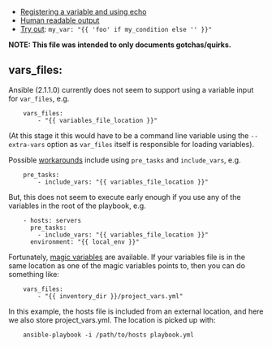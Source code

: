 - [Registering a variable and using echo](https://github.com/ansible/ansible/issues/4317#issuecomment-25463761)
- [Human readable output](https://stackoverflow.com/a/45086602/)
- [Try out](https://stackoverflow.com/a/43403229/1624894):
  `my_var: "{{ 'foo' if my_condition else '' }}"`

**NOTE: This file was intended to only documents gotchas/quirks.**

## vars_files:

Ansible (2.1.1.0) currently does not seem to support using a variable input for `var_files`, e.g.

```
    vars_files:
        - "{{ variables_file_location }}"
```

(At this stage it this would have to be a command line variable using the `--extra-vars` option as `var_files` itself is responsible for loading variables).

Possible [workarounds](https://github.com/ansible/ansible/issues/10000#issuecomment-74472260) include using `pre_tasks` and `include_vars`, e.g.

```
    pre_tasks:
        - include_vars: "{{ variables_file_location }}"
```

But, this does not seem to execute early enough if you use any of the variables in the root of the playbook, e.g.

```
    - hosts: servers
      pre_tasks:
        - include_vars: "{{ variables_file_location }}"
      environment: "{{ local_env }}"
```

Fortunately, [magic variables](http://docs.ansible.com/ansible/playbooks_variables.html#magic-variables-and-how-to-access-information-about-other-hosts) are available.
If your variables file is in the same location as one of the magic variables points to, then you can do something like:

```
    vars_files:
        - "{{ inventory_dir }}/project_vars.yml"
```

In this example, the hosts file is included from an external location, and here we also store project_vars.yml. The location is picked up with:

```
    ansible-playbook -i /path/to/hosts playbook.yml
```
